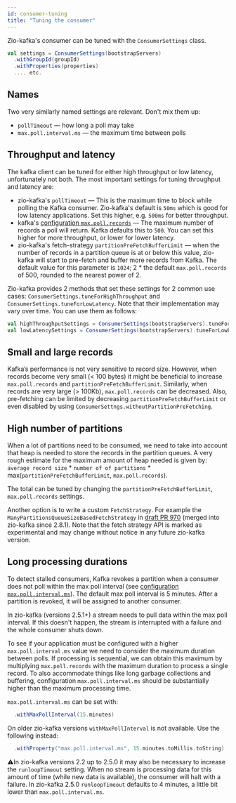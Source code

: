 ```yaml
---
id: consumer-tuning
title: "Tuning the consumer"
---
```


Zio-kafka's consumer can be tuned with the `ConsumerSettings` class. 

```scala
val settings = ConsumerSettings(bootstrapServers)
  .withGroupId(groupId)
  .withProperties(properties)
  .... etc.
```

## Names

Two very similarly named settings are relevant. Don't mix them up:

* `pollTimeout` — how long a poll may take
* `max.poll.interval.ms` — the maximum time between polls

## Throughput and latency

The kafka client can be tuned for either high throughput or low latency, unfortunately not both.
The most important settings for tuning throughput and latency are:

* zio-kafka's `pollTimeout` — This is the maximum time to block while polling the Kafka consumer. Zio-kafka's default
  is `50ms` which is good for low latency applications. Set this higher, e.g. `500ms` for better throughput.
* kafka's [configuration `max.poll.records`](https://kafka.apache.org/documentation/#consumerconfigs_max.poll.records) — The maximum number of records a poll will return. Kafka defaults
  this to `500`. You can set this higher for more throughput, or lower for lower latency.
* zio-kafka's fetch-strategy `partitionPreFetchBufferLimit` — when the number of records in a partition queue is
  at or below this value, zio-kafka will start to pre-fetch and buffer more records from Kafka. The default value for
  this parameter is `1024`; 2 * the default `max.poll.records` of 500, rounded to the nearest power of 2.

Zio-kafka provides 2 methods that set these settings for 2 common use cases: `ConsumerSettings.tuneForHighThroughput`
and `ConsumerSettings.tuneForLowLatency`.
Note that their implementation may vary over time. You can use them as follows:

```scala
val highThroughputSettings = ConsumerSettings(bootstrapServers).tuneForHighThroughput
val lowLatencySettings = ConsumerSettings(bootstrapServers).tuneForLowLatency
```

## Small and large records

Kafka’s performance is not very sensitive to record size. However, when records become very small (< 100 bytes) it
might be beneficial to increase `max.poll.records` and `partitionPreFetchBufferLimit`. Similarly, when records are
very large (> 100Kb), `max.poll.records` can be decreased. Also, pre-fetching can be limited by decreasing
`partitionPreFetchBufferLimit` or even disabled by using `ConsumerSettngs.withoutPartitionPreFetching`.

## High number of partitions

When a lot of partitions need to be consumed, we need to take into account that heap is needed to store the records in
the partition queues. A very rough estimate for the maximum amount of heap needed is given by: `average record size` *
`number of of partitions` * max(`partitionPreFetchBufferLimit`, `max.poll.records`).

The total can be tuned by changing the `partitionPreFetchBufferLimit`, `max.poll.records` settings.

Another option is to write a custom `FetchStrategy`. For example the `ManyPartitionsQueueSizeBasedFetchStrategy` in
[draft PR 970](https://github.com/zio/zio-kafka/pull/970) (merged into zio-kafka since 2.8.1). Note that the fetch strategy API is marked as
experimental and may change without notice in any future zio-kafka version.

## Long processing durations

To detect stalled consumers, Kafka revokes a partition when a consumer does not poll within the max poll interval (see
[configuration `max.poll.interval.ms`](https://kafka.apache.org/documentation/#consumerconfigs_max.poll.interval.ms)). The default max poll interval is 5 minutes. After a partition is revoked,
it will be assigned to another consumer.

In zio-kafka (versions 2.5.1+) a stream needs to pull data within the max poll interval. If this doesn't happen, the
stream is interrupted with a failure and the whole consumer shuts down.

To see if your application must be configured with a higher `max.poll.interval.ms` value we need to consider the
maximum duration between polls. If processing is sequential, we can obtain this maximum by multiplying
`max.poll.records` with the maximum duration to process a single record. To also accommodate things like long garbage
collections and buffering, configuration `max.poll.interval.ms` should be substantially higher than the maximum
processing time.

`max.poll.interval.ms` can be set with:

```scala
  .withMaxPollInterval(15.minutes)
```

On older zio-kafka versions `withMaxPollInterval` is not available. Use the following instead:

```scala
  .withProperty("max.poll.interval.ms", 15.minutes.toMillis.toString)
```

⚠️In zio-kafka versions 2.2 up to 2.5.0 it may also be necessary to increase the `runloopTimeout` setting.
When no stream is processing data for this amount of time (while new data is available), the consumer will halt with a
failure. In zio-kafka 2.5.0 `runloopTimeout` defaults to 4 minutes, a little bit lower than `max.poll.interval.ms`.
